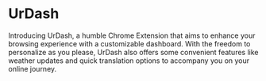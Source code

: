 # UrDash
Introducing UrDash, a humble Chrome Extension that aims to enhance your browsing experience with a customizable dashboard. With the freedom to personalize as you please, UrDash also offers some convenient features like weather updates and quick translation options to accompany you on your online journey.
